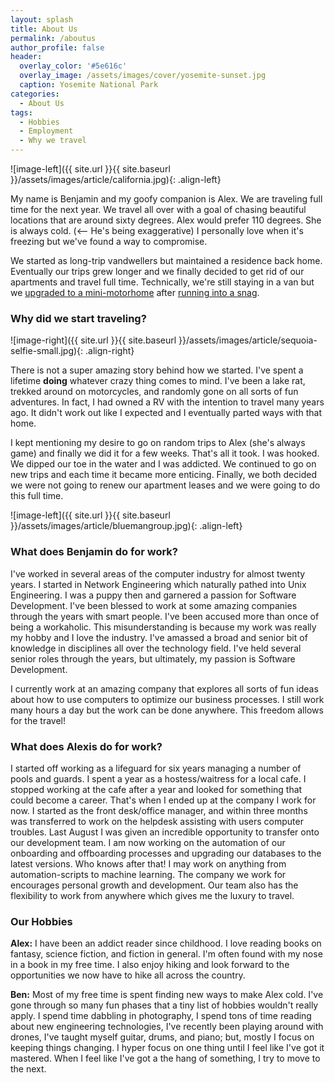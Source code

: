 ```yaml
---
layout: splash
title: About Us
permalink: /aboutus
author_profile: false
header:
  overlay_color: '#5e616c'
  overlay_image: /assets/images/cover/yosemite-sunset.jpg
  caption: Yosemite National Park
categories:
  - About Us
tags:
  - Hobbies
  - Employment
  - Why we travel
---
```


![image-left]({{ site.url }}{{ site.baseurl }}/assets/images/article/california.jpg){: .align-left}

My name is Benjamin and my goofy companion is Alex.  We are traveling full time for the next year.  We travel all over with a goal of chasing beautiful locations that are around sixty degrees.  Alex would prefer 110 degrees.  She is always cold. (<-- He's being exaggerative)  I personally love when it's freezing but we've found a way to compromise.

We started as long-trip vandwellers but maintained a residence back home.  Eventually our trips grew longer and we finally decided to get rid of our apartments and travel full time.  Technically, we're still staying in a van but we [upgraded to a mini-motorhome](http://chasingsixty.com/vandwelling/rv/pleasure-way-rv-new-home/) after [running into a snag](http://chasingsixty.com/vandwelling/sienna/water-leak/).

### Why did we start traveling?

![image-right]({{ site.url }}{{ site.baseurl }}/assets/images/article/sequoia-selfie-small.jpg){: .align-right}

There is not a super amazing story behind how we started.  I've spent a lifetime **doing** whatever crazy thing comes to mind.  I've been a lake rat, trekked around on motorcycles, and randomly gone on all sorts of fun adventures.  In fact, I had owned a RV with the intention to travel many years ago.  It didn't work out like I expected and I eventually parted ways with that home.

I kept mentioning my desire to go on random trips to Alex (she's always game) and finally we did it for a few weeks.  That's all it took.  I was hooked.  We dipped our toe in the water and I was addicted.  We continued to go on new trips and each time it became more enticing.  Finally, we both decided we were not going to renew our apartment leases and we were going to do this full time.

![image-left]({{ site.url }}{{ site.baseurl }}/assets/images/article/bluemangroup.jpg){: .align-left}

### What does Benjamin do for work?

I've worked in several areas of the computer industry for almost twenty years.  I started in Network Engineering which naturally pathed into Unix Engineering.  I was a puppy then and garnered a passion for Software Development.  I've been blessed to work at some amazing companies through the years with smart people.  I've been accused more than once of being a workaholic.  This misunderstanding is because my work was really my hobby and I love the industry.  I've amassed a broad and senior bit of knowledge in disciplines all over the technology field.  I've held several senior roles through the years, but ultimately, my passion is Software Development.

I currently work at an amazing company that explores all sorts of fun ideas about how to use computers to optimize our business processes.  I still work many hours a day but the work can be done anywhere.  This freedom allows for the travel!

### What does Alexis do for work?

I started off working as a lifeguard for six years managing a number of pools and guards. I spent a year as a hostess/waitress for a local cafe. I stopped working at the cafe after a year and looked for something that could become a career. That's when I ended up at the company I work for now. I started as the front desk/office manager, and within three months was transferred to work on the helpdesk assisting with users computer troubles. Last August I was given an incredible opportunity to transfer onto our development team. I am now working on the automation of our onboarding and offboarding processes and upgrading our databases to the latest versions. Who knows after that! I may work on anything from automation-scripts to machine learning. The company we work for encourages personal growth and development. Our team also has the flexibility to work from anywhere which gives me the luxury to travel.

### Our Hobbies

**Alex:** I have been an addict reader since childhood. I love reading books on fantasy, science fiction, and fiction in general. I'm often found with my nose in a book in my free time. I also enjoy hiking and look forward to the opportunities we now have to hike all across the country.

**Ben:** Most of my free time is spent finding new ways to make Alex cold.  I've gone through so many fun phases that a tiny list of hobbies wouldn't really apply.  I spend time dabbling in photography, I spend tons of time reading about new engineering technologies, I've recently been playing around with drones, I've taught myself guitar, drums, and piano; but, mostly I focus on keeping things changing.  I hyper focus on one thing until I feel like I've got it mastered.  When I feel like I've got a the hang of something, I try to move to the next.

<!--
![image-center]({{ site.url }}{{ site.baseurl }}/assets/images/sequoia-selfie-small.jpg){: .align-center}

The image above happens to be **centered**.

And now for a **massively large image**. It also has **no alignment**.

![no-alignment]({{ site.url }}{{ site.baseurl }}/assets/images/image-alignment-1200x4002.jpg)

The image above, though 1200px wide, should not overflow the content area. It should remain contained with no visible disruption to the flow of content.

![image-right]({{ site.url }}{{ site.baseurl }}/assets/images/image-alignment-300x200.jpg){: .align-right}

And now we're going to shift things to the **right align**. Again, there should be plenty of room above, below, and to the left of the image. Just look at him there --- Hey guy! Way to rock that right side. I don't care what the left aligned image says, you look great. Don't let anyone else tell you differently.

In just a bit here, you should see the text start to wrap below the right aligned image and settle in nicely. There should still be plenty of room and everything should be sitting pretty. Yeah --- Just like that. It never felt so good to be right.

And just when you thought we were done, we're going to do them all over again with captions!

<figure class="align-center">
  <img src="{{ site.url }}{{ site.baseurl }}/assets/images/image-alignment-580x300.jpg" alt="">
  <figcaption>Look at 580 x 300 getting some love.</figcaption>
</figure>

The figure above happens to be **centered**. The caption also has a link in it, just to see if it does anything funky.

<figure style="width: 150px" class="align-left">
  <img src="{{ site.url }}{{ site.baseurl }}/assets/images/image-alignment-150x150.jpg" alt="">
  <figcaption>Itty-bitty caption.</figcaption>
</figure>

The rest of this paragraph is filler for the sake of seeing the text wrap around the 150×150 image, which is **left aligned**.

As you can see the should be some space above, below, and to the right of the image. The text should not be creeping on the image. Creeping is just not right. Images need breathing room too. Let them speak like you words. Let them do their jobs without any hassle from the text. In about one more sentence here, we'll see that the text moves from the right of the image down below the image in seamless transition. Again, letting the do it's thing. Mission accomplished!

And now for a **massively large image**. It also has **no alignment**.

<figure style="width: 1200px">
  <img src="{{ site.url }}{{ site.baseurl }}/assets/images/image-alignment-1200x4002.jpg" alt="">
  <figcaption>Massive image comment for your eyeballs.</figcaption>
</figure>

The figure element above has an inline style of `width: 1200px` set which should break it outside of the normal content flow.

<figure style="width: 300px" class="align-right">
  <img src="{{ site.url }}{{ site.baseurl }}/assets/images/image-alignment-300x200.jpg" alt="">
  <figcaption>Feels good to be right all the time.</figcaption>
</figure>

And now we're going to shift things to the **right align**. Again, there should be plenty of room above, below, and to the left of the image. Just look at him there --- Hey guy! Way to rock that right side. I don't care what the left aligned image says, you look great. Don't let anyone else tell you differently.

In just a bit here, you should see the text start to wrap below the right aligned image and settle in nicely. There should still be plenty of room and everything should be sitting pretty. Yeah --- Just like that. It never felt so good to be right.

And that's a wrap, yo! You survived the tumultuous waters of alignment. Image alignment achievement unlocked!-->
